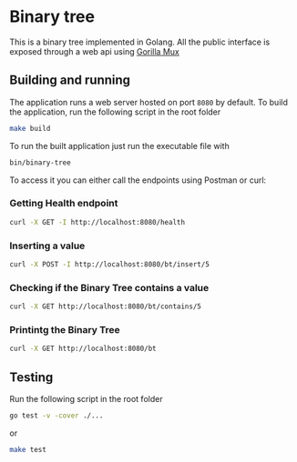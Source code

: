 # Binary tree
This is a binary tree implemented in Golang. 
All the public interface is exposed through a web api using [Gorilla Mux](https://github.com/gorilla/mux)

## Building and running
The application runs a web server hosted on port `8080` by default.
To build the application, run the following script in the root folder
```bash
make build
```

To run the built application just run the executable file with
```bash
bin/binary-tree
```

To access it you can either call the endpoints using Postman or curl:

### Getting Health endpoint
```bash
curl -X GET -I http://localhost:8080/health
```

### Inserting a value
```bash
curl -X POST -I http://localhost:8080/bt/insert/5
```

### Checking if the Binary Tree contains a value
```bash
curl -X GET http://localhost:8080/bt/contains/5
```

### Printintg the Binary Tree
```bash
curl -X GET http://localhost:8080/bt
```

## Testing
Run the following script in the root folder
```bash
go test -v -cover ./...
```
or 
```bash
make test
```